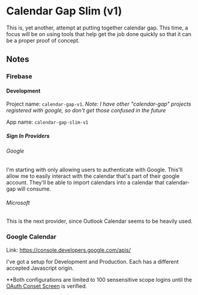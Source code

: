 # Calendar Gap Slim (v1)

This is, yet another, attempt at putting together calendar gap.  This time, a focus
will be on using tools that help get the job done quickly so that it can be
a proper proof of concept.

## Notes

### Firebase

#### Development

Project name: `calendar-gap-v1`.
_Note: I have other "calendar-gap" projects registered with google, so don't 
get those confused in the future_

App name: `calendar-gap-slim-v1`

##### Sign In Providers

###### Google

I'm starting with only allowing users to authenticate with Google.  This'll
allow me to easily interact with the calendar that's part of their google account.
They'll be able to import calendars into a calendar that calendar-gap will
consume.

###### Microsoft

This is the next provider, since Outlook Calendar seems to be heavily used.


### Google Calendar

Link: https://console.developers.google.com/apis/

I've got a setup for Development and Production.  Each has a different
accepted Javascript origin.

**Both configurations are limited to 100 sensensitive scope logins until the
[OAuth Conset Screen](https://console.developers.google.com/apis/credentials/consent?project=calendar-gap)
is verified.
